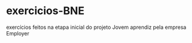 # exercicios-BNE
exercícios feitos na etapa inicial do projeto Jovem aprendiz pela empresa Employer
